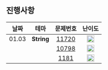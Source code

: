 ## 진행사항

|날짜|테마|문제번호|난이도|
|------|---|:---:|:---:|
|01.03|**String**|[11720](https://www.acmicpc.net/problem/11720)|<img height="20px" width="20px" src="https://static.solved.ac/tier_small/2.svg"/>|
|||[10798](https://www.acmicpc.net/problem/10798)|<img height="20px" width="20px" src="https://static.solved.ac/tier_small/5.svg"/>|
|||[1181](https://www.acmicpc.net/problem/1181)|<img height="20px" width="20px" src="https://static.solved.ac/tier_small/6.svg"/>|
